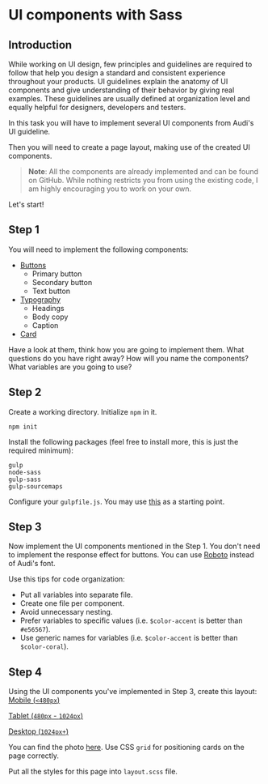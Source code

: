 # UI components with Sass

## Introduction
While working on UI design, few principles and guidelines are required to follow that help you design a standard and consistent experience throughout your products.
UI guidelines explain the anatomy of UI components and give understanding of their behavior by giving real examples.
These guidelines are usually defined at organization level and equally helpful for designers, developers and testers.

In this task you will have to implement several UI components from Audi's UI guideline.

Then you will need to create a page layout, making use of the created UI components.

> **Note**: All the components are already implemented and can be found on GitHub. While nothing restricts you from using the existing code, I am highly encouraging you to work on your own.

Let's start!

## Step 1
You will need to implement the following components:
- [Buttons](https://www.audi.com/ci/en/guides/user-interface/components/buttons.html)
    - Primary button
    - Secondary button
    - Text button
- [Typography](https://www.audi.com/ci/en/guides/user-interface/components/text.html)
    - Headings
    - Body copy
    - Caption
- [Card](https://www.audi.com/ci/en/guides/user-interface/components/card.html)

Have a look at them, think how you are going to implement them.
What questions do you have right away?
How will you name the components?
What variables are you going to use?

## Step 2
Create a working directory. Initialize `npm` in it.
```
npm init
```

Install the following packages (feel free to install more, this is just the required minimum):
```
gulp
node-sass
gulp-sass
gulp-sourcemaps
```

Configure your `gulpfile.js`. You may use [this](./gulpfile.js) as a starting point.

## Step 3
Now implement the UI components mentioned in the Step 1.
You don't need to implement the response effect for buttons.
You can use [Roboto](https://fonts.google.com/specimen/Roboto) instead of Audi's font.

Use this tips for code organization:
- Put all variables into separate file.
- Create one file per component.
- Avoid unnecessary nesting.
- Prefer variables to specific values (i.e. `$color-accent` is better than `#e56567`).
- Use generic names for variables (i.e. `$color-accent` is better than `$color-coral`).

## Step 4
Using the UI components you've implemented in Step 3, create this layout:
[Mobile (`<480px`)](./images/mobile-layout.png)

[Tablet (`480px` - `1024px`)](./images/tablet-layout.png)

[Desktop (`1024px+`)](./images/desktop-layout.png)

You can find the photo [here](./images/card-390x480.jpg).
Use CSS `grid` for positioning cards on the page correctly.

Put all the styles for this page into `layout.scss` file.
